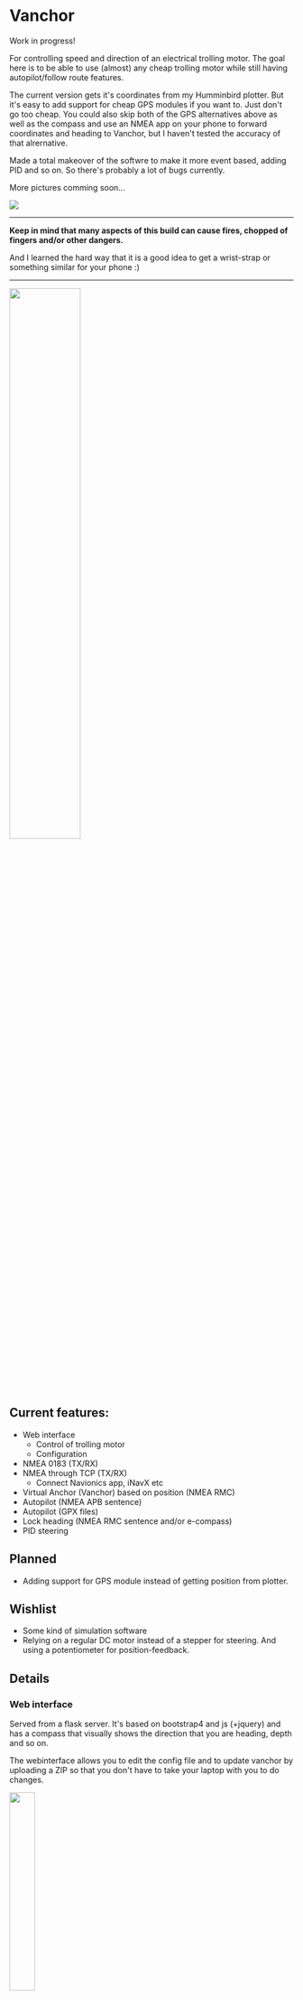 # Vanchor

Work in progress!

For controlling speed and direction of an electrical trolling motor.
The goal here is to be able to use (almost) any cheap trolling motor while still having autopilot/follow route features.

The current version gets it's coordinates from my Humminbird plotter. But it's easy to add support for cheap GPS modules if you want to. Just don't go too cheap.
You could also skip both of the GPS alternatives above as well as the compass and use an NMEA app on your phone to forward coordinates and heading to Vanchor, but I haven't tested the accuracy of that alrernative.

Made a total makeover of the softwre to make it more event based, adding PID and so on. So there's probably a lot of bugs currently.

More pictures comming soon...

<img src="docs/diagram.png" >

---

**Keep in mind that many aspects of this build can cause fires, chopped of fingers and/or other dangers.**

And I learned the hard way that it is a good idea to get a wrist-strap or something similar for your phone :)

---

<img src="./3d/gearbox/Render_2.png" width="50%" />

## Current features:

- Web interface
  - Control of trolling motor
  - Configuration
- NMEA 0183 (TX/RX)
- NMEA through TCP (TX/RX)
  - Connect Navionics app, iNavX etc
- Virtual Anchor (Vanchor) based on position (NMEA RMC)
- Autopilot (NMEA APB sentence)
- Autopilot (GPX files)
- Lock heading (NMEA RMC sentence and/or e-compass)
- PID steering

## Planned

- Adding support for GPS module instead of getting position from plotter.

## Wishlist

- Some kind of simulation software
- Relying on a regular DC motor instead of a stepper for steering. And using a potentiometer for position-feedback.

## Details

### Web interface

Served from a flask server.
It's based on bootstrap4 and js (+jquery) and has a compass that visually shows the direction that you are heading, depth and so on.

The webinterface allows you to edit the config file and to update vanchor by uploading a ZIP so that you don't have to take your laptop with you to do changes.

<img src="./docs/webinterface.png" width="30%">

### [Function] Vanchor

**V**irtual **Anchor** holds the boat in the current coordinates.
It uses a PID regulator to controll trolling motor speed in case of current or wind.

### [Function] Lock Heading

Lock heading can lock heading with and without GPS.

If GPS is available it will take current heading and set a destination point 1000km further away.
After that it starts to generate NMEA APB sentences with Cross-Track-Error that it follows.

This will counteract drifting to the sides due to wind or current.

If GPS is not available it will just take your current heading and try to keep that.

### [Function] Autopilot

Autopilot has 2 modes:

1. Receive APB sentence from NMEA.
2. Use APB sentence generated from GPX files

APB from GPX takes the coordinates of a GPX-file (with \<wp\> tags) and generates an NMEA APB-sentence with cross-track-error(XTE) / direction that it follows.

XTE magnitude is added to the feedback of the PID-controller.

## Configuring the raspberry (Without existing wifi/network on the boat)

1. Clone vanchor to /opt/vanchor
2. Run `/opt/vanchor/scripts/install.sh` to install packages and set it up as a systemctl service.
3. Run `sudo raspi-config` and enable I2C.
4. Connect the GY-511 to the raspberry GPIO-pins
5. Connect your RS232 adapter and Arduino and configure them to use a fixed name in /dev: https://www.freva.com/assign-fixed-usb-port-names-to-your-raspberry-pi/
6. Edit the device paths of Serial/Controller/Device and Serial/NmeaInput/Device to correspond to the fixed names of the arduino and RS232 adapter in the config.yml file.
7. Edit the var `APPASS="<PASSWORD>"` in `/opt/vanchor/scripts/wifi.sh` to a WIFI-password of your choice.
8. Run `/opt/vanchor/scripts/wifi.sh` to setup your raspberry as an access point. The raspberry will now reboot.
9. Run `journalctl -xef`
10. Connect the ssid named `Vanchor` with the password that you choose in step 6
11. Browse to http://10.0.0.1 and try it out while checking the logs from `journalctl -xef`

## Configuring the raspberry (with existing network + SignalK/Similar)

1. Clone vanchor to /opt/vanchor
2. Run `sudo raspi-config` and enable I2C.
3. Run `/opt/vanchor/scripts/install.sh` to install packages and set it up as a systemctl service.
4. Connect the GY-511 to the raspberry GPIO-pins assign-fixed-usb-port-names-to-your-raspberry-pi/
5. Connect your Arduino and configure them to use a fixed name in /dev: https://www.freva.com/assign-fixed-usb-port-names-to-your-raspberry-pi/
6. Edit the device path of Serial/Controller/Device to correspond to the fixed names of the arduino and RS232 adapter in the config.yml file.
7. Connect the raspberry to your boats network. A static IP or resolvable hostname is recommended.
8. Configure SignalK to forward NMEA data to port 10000 of the raspberry
9. Run `journalctl -xef`
10. Browse to http://\<ip\> and try it out while checking the logs from `journalctl -xef`

## Hardware

While it's easily modifiable I used the following when it comes to hardware (NOT affiliate links):

- Raspberry Pi 4
- RS232 -> USB adapter
- 6-24V step-down module /w USB (https://www.amazon.se/dp/B09DPJXNTP)
- Arduino Nano (https://www.amazon.se/dp/B01MS7DUEM)
- GY-511 e-compass (https://www.amazon.se/dp/B07XXG8HNJ)
- 60A DC Motor Controller (https://www.amazon.se/gp/product/B075FTL53W/)
  - Note: I use a 60Amp controller on my 40Amp engine as a safety margin.
- L298N (for stepper) (https://www.amazon.se/gp/product/B077NY9RY6)
- Stepper Motor (https://www.amazon.se/gp/product/B072LVXVKW)
- A3144E Hall sensor (https://www.amazon.se/gp/product/B01M2WASFL)
- 5mm neodynium magnet (for hall sensor)
- Anti-corrosion spray for electronics (for protecting the electronics)
- Flex-PVC pipe for the power cables to the trolling motor.
- Silicon for waterproofing
- Various screws/bolts. See parts list [here.](./docs/drawing.pdf).

### Gearbox

The gearbox is 3D-printed in PLA and seems to hold up. [You can find the STL's in 3d/gearbox ](./3d/gearbox).

<img src="./3d/Exploded.png" width="70%">

An exploded drawing is available [here.](./docs/drawing.pdf).

You mount an "hang-in"-style mount on the trolling motor that locks into place in the gearbox when the trolling motor is lowered.

#### What hardware you need:

| Pcs | Part                                                                     |
| --- | ------------------------------------------------------------------------ |
| 4   | 608ZZ bearing (Or similar bearing)                                       |
| 4   | 30mm M5 screws/bolts with a low profile head                             |
| 1   | 20mm bolt                                                                |
| 1   | A3144E sensor for calibrating                                            |
| 1   | ~5mm neodynium magnet </br>A3144E only reacts to 1 of the magnets poles. |
| 3   | ~10-20mm M3 screws                                                       |
| 4   | ~4-5mm self drilling screws                                              |
| -   | TP-cable for connecting the stepper and hall sensor                      |
| -   | CA-glue                                                                  |
| -   | Grease suitable for PLA                                                  |
| 1   | trolling motor with a 1" shaft                                           |

#### The parts you need to print

| Pcs | Part                                                                     | Comment                                                                                                                                                                       |
| --- | ------------------------------------------------------------------------ | ----------------------------------------------------------------------------------------------------------------------------------------------------------------------------- |
| 1   | [Trolling_Motor_Holder.stl](./3d/gearbox/TrollingMotorHolder-25.4mm.stl) | For 25.4mm/1in shaft diameter of the trolling motor. You might need to customize to make it fit your engine.</br> Though this size seems to be the most common one I've seen. |
| 4   | [BearingSpacer.stl](./3d/gearbox/BearingSpacer.stl)                      |                                                                                                                                                                               |
| 1   | [BoxHolder.stl](./3d/gearbox/BoxHolder.stl)                              |                                                                                                                                                                               |
| 1   | [CaseBottom.stl](./3d/gearbox/CaseBottom.stl)                            |                                                                                                                                                                               |
| 1   | [CaseTop.stl](./3d/gearbox/CaseTop.stl)                                  |                                                                                                                                                                               |
| 1   | [Gear1_12T.stl](./3d/gearbox/Gear1_12T.stl)                              |                                                                                                                                                                               |
| 2   | [Gear1_2_6T.stl](./3d/gearbox/Gear1_2_6T.stl)                            |                                                                                                                                                                               |
| 1   | [Gear2_18T.stl](./3d/gearbox/Gear2_18T.stl)                              |                                                                                                                                                                               |
| 1   | [Gear3_36T_Shaft.stl](./3d/gearbox/Gear3_36T_Shaft.stl)                  |                                                                                                                                                                               |
| 1   | [Gear3_36T.stl](./3d/gearbox/Gear3_36T.stl)                              |                                                                                                                                                                               |
| 1   | [JunctionBox.stl](./3d/gearbox/JunctionBox.stl)                          |                                                                                                                                                                               |
| 1   | [JunctionBoxLid.stl](./3d/gearbox/JunctionBoxLid.stl)                    |                                                                                                                                                                               |
| 1   | [StepperCover.stl](./3d/gearbox/StepperCover.stl)                        |                                                                                                                                                                               |
| 1   | [StepperGear_6T.stl](./3d/gearbox/StepperGear.stl)                       |                                                                                                                                                                               |

## Assembly of the gearbox:

- Assemble the parts according to the drawing and save the trolling motor holder for last.
- Disassemble the trolling motor and flip the transom mount so that the box holder can lock the gearbox into place (if possible)
- Take the gearbox and slide it over the trolling motor shaft
- Mount the trolling motor holder in the existing screw hole to mount it into place (or clean it off with IPA and use CA glue).

## Connecting the electronics

- Connect the motor controller to PIN3 of the arduino
- Connect signal from the hall sensor to PIN5
- Connect PIN8,9,10,11 to the L298N
- Connect the stepper motor to the output of L298N
- Connect the arduino to the raspberry with USB
- Connect the RS232 adapter to the raspberry
- Connect the GY-511 5v, GND, SCL, SCA to the corresponding GPIO-pins on the raspberry
